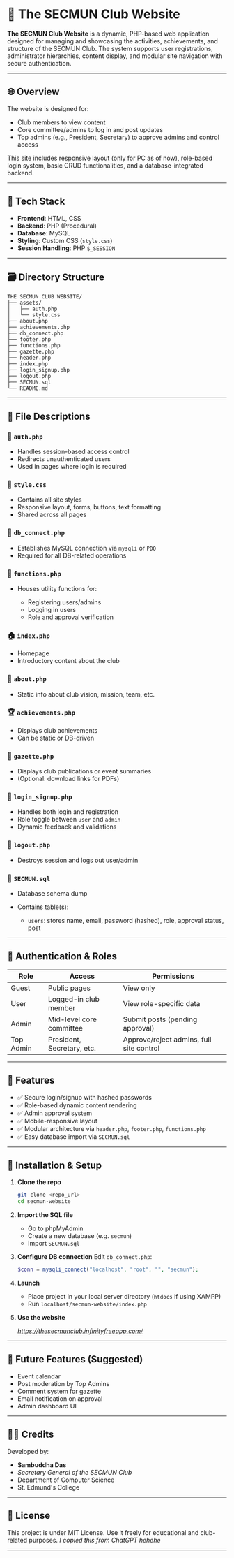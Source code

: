 # 📘 The SECMUN Club Website

**The SECMUN Club Website** is a dynamic, PHP-based web application designed for managing and showcasing the activities, achievements, and structure of the SECMUN Club. The system supports user registrations, administrator hierarchies, content display, and modular site navigation with secure authentication.

---

## 🌐 Overview

The website is designed for:

* Club members to view content
* Core committee/admins to log in and post updates
* Top admins (e.g., President, Secretary) to approve admins and control access

This site includes responsive layout (only for PC as of now), role-based login system, basic CRUD functionalities, and a database-integrated backend.

---

## 💠 Tech Stack

* **Frontend**: HTML, CSS
* **Backend**: PHP (Procedural)
* **Database**: MySQL
* **Styling**: Custom CSS (`style.css`)
* **Session Handling**: PHP `$_SESSION`

---

## 🗃️ Directory Structure

```
THE SECMUN CLUB WEBSITE/
├── assets/
│   ├── auth.php
│   └── style.css
├── about.php
├── achievements.php
├── db_connect.php
├── footer.php
├── functions.php
├── gazette.php
├── header.php
├── index.php
├── login_signup.php
├── logout.php
├── SECMUN.sql
└── README.md
```

---

## 📂 File Descriptions

### 🔐 `auth.php`

* Handles session-based access control
* Redirects unauthenticated users
* Used in pages where login is required

### 🎨 `style.css`

* Contains all site styles
* Responsive layout, forms, buttons, text formatting
* Shared across all pages

### 📂 `db_connect.php`

* Establishes MySQL connection via `mysqli` or `PDO`
* Required for all DB-related operations

### 🧠 `functions.php`

* Houses utility functions for:

  * Registering users/admins
  * Logging in users
  * Role and approval verification

### 🏠 `index.php`

* Homepage
* Introductory content about the club

### 🧾 `about.php`

* Static info about club vision, mission, team, etc.

### 🏆 `achievements.php`

* Displays club achievements
* Can be static or DB-driven

### 📰 `gazette.php`

* Displays club publications or event summaries
* (Optional: download links for PDFs)

### 🔐 `login_signup.php`

* Handles both login and registration
* Role toggle between `user` and `admin`
* Dynamic feedback and validations

### 🚪 `logout.php`

* Destroys session and logs out user/admin

### 🧱 `SECMUN.sql`

* Database schema dump
* Contains table(s):

  * `users`: stores name, email, password (hashed), role, approval status, post

---

## 🔑 Authentication & Roles

| Role      | Access                     | Permissions                              |
| --------- | -------------------------- | ---------------------------------------- |
| Guest     | Public pages               | View only                                |
| User      | Logged-in club member      | View role-specific data                  |
| Admin     | Mid-level core committee   | Submit posts (pending approval)          |
| Top Admin | President, Secretary, etc. | Approve/reject admins, full site control |

---

## 🧪 Features

* ✅ Secure login/signup with hashed passwords
* ✅ Role-based dynamic content rendering
* ✅ Admin approval system
* ✅ Mobile-responsive layout
* ✅ Modular architecture via `header.php`, `footer.php`, `functions.php`
* ✅ Easy database import via `SECMUN.sql`

---

## 🧰 Installation & Setup

1. **Clone the repo**

   ```bash
   git clone <repo_url>
   cd secmun-website
   ```

2. **Import the SQL file**

   * Go to phpMyAdmin
   * Create a new database (e.g. `secmun`)
   * Import `SECMUN.sql`

3. **Configure DB connection**
   Edit `db_connect.php`:

   ```php
   $conn = mysqli_connect("localhost", "root", "", "secmun");
   ```

4. **Launch**

   * Place project in your local server directory (`htdocs` if using XAMPP)
   * Run `localhost/secmun-website/index.php`
  
5. **Use the website**

    *https://thesecmunclub.infinityfreeapp.com/*
---

## 🔮 Future Features (Suggested)

* Event calendar
* Post moderation by Top Admins
* Comment system for gazette
* Email notification on approval
* Admin dashboard UI

---

## 👨‍💻 Credits

Developed by:
* **Sambuddha Das**
* *Secretary General of the SECMUN Club*
* Department of Computer Science
* St. Edmund's College

---

## 📜 License

This project is under MIT License. Use it freely for educational and club-related purposes.
*I copied this from ChatGPT hehehe*

---
